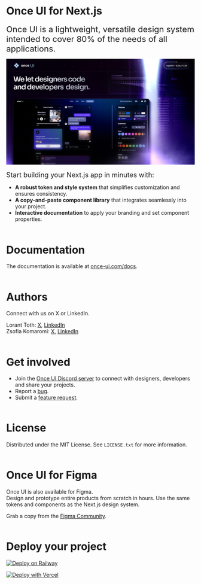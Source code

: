 # **Once UI for Next.js**

<span style="font-size: 22px;">Once UI is a lightweight, versatile design system intended to cover 80% of the needs of all applications.</style>
<br>

![Once UI](public/images/cover.png)

<span style="font-size: 18px;">Start building your Next.js app in minutes with:</span> 
* **A robust token and style system** that simplifies customization and ensures consistency. 
* **A copy-and-paste component library** that integrates seamlessly into your project.
* **Interactive documentation** to apply your branding and set component properties.
<br><br>

# **Documentation**
The documentation is available at [once-ui.com/docs](https://once-ui.com/docs).
<br><br>

# **Authors**
Connect with us on X or LinkedIn.

Lorant Toth: [X](https://x.com/lorant_one), [LinkedIn](https://www.linkedin.com/in/tothlorant/)  
Zsofia Komaromi: [X](https://x.com/zsofiakomaromi), [LinkedIn](https://www.linkedin.com/in/zsofiakomaromi/)
<br><br>

# **Get involved**
- Join the [Once UI Discord server](https://discord.com/invite/5EyAQ4eNdS) to connect with designers, developers and share your projects.
- Report a [bug](https://github.com/once-ui-system/nextjs-starter/issues/new?labels=bug&template=bug_report.md).
- Submit a [feature request](https://github.com/once-ui-system/nextjs-starter/issues/new?labels=feature%20request&template=feature_request.md).
<br><br>

# **License**

Distributed under the MIT License. See `LICENSE.txt` for more information.
<br><br>

# **Once UI for Figma**

Once UI is also available for Figma.  
Design and prototype entire products from scratch in hours. Use the same tokens and components as the Next.js design system.

Grab a copy from the [Figma Community](https://figma.com/).
<br><br>

# **Deploy your project**

[![Deploy on Railway](https://railway.app/button.svg)](https://railway.app/template/76DR9Q?referralCode=QW2HBC)

[![Deploy with Vercel](https://vercel.com/button)](https://vercel.com/new/clone?repository-url=https%3A%2F%2Fgithub.com%2Fonce-ui-system%2Fnextjs-starter&redirect-url=https%3A%2F%2Fonce-ui.com%2Fdocs%2F)